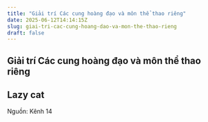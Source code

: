 ```yaml
---
title: "Giải trí Các cung hoàng đạo và môn thể thao riêng"
date: 2025-06-12T14:14:15Z
slug: giai-tri-cac-cung-hoang-dao-va-mon-the-thao-rieng
draft: false
---
```


## Giải trí Các cung hoàng đạo và môn thể thao riêng

## Lazy cat

Nguồn: Kênh 14